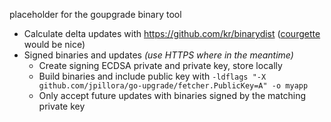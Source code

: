 placeholder for the goupgrade binary tool

* Calculate delta updates with https://github.com/kr/binarydist ([courgette](http://dev.chromium.org/developers/design-documents/software-updates-courgette) would be nice)
* Signed binaries and updates *(use HTTPS where in the meantime)*
    * Create signing ECDSA private and private key, store locally
    * Build binaries and include public key with `-ldflags "-X github.com/jpillora/go-upgrade/fetcher.PublicKey=A" -o myapp`
    * Only accept future updates with binaries signed by the matching private key
